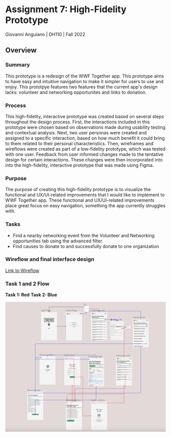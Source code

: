 # Assignment 7: High-Fidelity Prototype

Giovanni Anguiano | DH110 | Fall 2022

## Overview

### Summary

This prototype is a redesign of the WWF Together app. This prototype aims to have easy and intuitive navigation to make it simpler for users to use and enjoy. This prototpye features two features that the current app's design lacks: volunteer and networking opportunites and links to donation.

### Process

This high-fidelity, interactive prototype was created based on several steps throughout the design process. First, the interactions included in this prototype were chosen based on observations made during usability testing and contextual analysis. Next, two user personas were created and assigned to a specific interaction, based on how much benefit it could bring to them related to their personal characteristics. Then, wireframes and wireflows were created as part of a low-fidelity prototype, which was tested with one user. Feedback from user informed changes made to the tentative design for certain interactions. These changes were then incorporated into into the high-fidelity, interactive prototype that was made using Figma.

### Purpose

The purpose of creating this high-fidelity prototype is to visualize the functional and UX/UI-related improvements that I would like to implement to WWF Together app. These functional and UX/UI-related improvements place great focus on easy navigation, something the app currently struggles with.

### Tasks

- Find a nearby networking event from the Volunteer and Networking opportunities tab using the advanced filter.
- Find causes to donate to and successfully donate to one organization

### Wireflow and final interface design

[Link to Wireflow](https://www.figma.com/file/PzSGoBQV2IA0qJgNrLsqNW/HiFi-Prototype?node-id=0%3A1&t=fkqg4UrdQMHF6CNr-1)

### Task 1 and 2 Flow

**Task 1: Red**
**Task 2: Blue**

![HiFi Wireflow](hifiproto.png)


